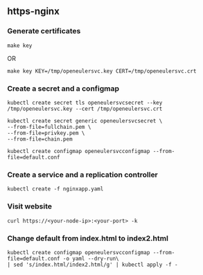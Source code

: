## https-nginx

### Generate certificates

```
make key
```
OR
```
make key KEY=/tmp/openeulersvc.key CERT=/tmp/openeulersvc.crt
```

### Create a secret and a configmap
```
kubectl create secret tls openeulersvcsecret --key /tmp/openeulersvc.key --cert /tmp/openeulersvc.crt
```
```
kubectl create secret generic openeulersvcsecret \
--from-file=fullchain.pem \
--from-file=privkey.pem \
--from-file=chain.pem
```
```
kubectl create configmap openeulersvcconfigmap --from-file=default.conf
```

### Create a service and a replication controller

```
kubectl create -f nginxapp.yaml
```

### Visit website

```
curl https://<your-node-ip>:<your-port> -k
```

### Change default from index.html to index2.html

```
kubectl create configmap openeulersvcconfigmap --from-file=default.conf -o yaml --dry-run\
| sed 's/index.html/index2.html/g' | kubectl apply -f -
```
